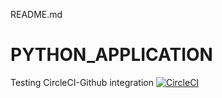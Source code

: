 README.md
# PYTHON_APPLICATION
Testing CircleCI-Github integration
[![CircleCI](https://circleci.com/gh/rvsubbu/circleci-github-integration-test/.svg?style=svg)](https://circleci.com/gh/rvsubbu/circleci-github-integration-test/)

